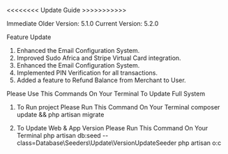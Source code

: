 <<<<<<<< Update Guide >>>>>>>>>>>

Immediate Older Version: 5.1.0
Current Version: 5.2.0

Feature Update

1. Enhanced the Email Configuration System.
2. Improved Sudo Africa and Stripe Virtual Card integration.
3. Enhanced the Email Configuration System.
4. Implemented PIN Verification for all transactions.
5. Added a feature to Refund Balance from Merchant to User.


Please Use This Commands On Your Terminal To Update Full System
1. To Run project Please Run This Command On Your Terminal
    composer update && php artisan migrate

2. To Update Web & App Version Please Run This Command On Your Terminal
    php artisan db:seed --class=Database\\Seeders\\Update\\VersionUpdateSeeder
    php artisan o:c
